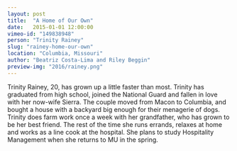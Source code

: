 ```yaml
---
layout: post
title:  "A Home of Our Own"
date:   2015-01-01 12:00:00
vimeo-id: "149838948"
person: "Trinity Rainey"
slug: "rainey-home-our-own"
location: "Columbia, Missouri"
author: "Beatriz Costa-Lima and Riley Beggin"
preview-img: "2016/rainey.png"
---
```


Trinity Rainey, 20, has grown up a little faster than most. Trinity has graduated from high school, joined the National Guard and fallen in love with her now-wife Sierra. The couple moved from Macon to Columbia, and bought a house with a backyard big enough for their menagerie of dogs. Trinity does farm work once a week with her grandfather, who has grown to be her best friend. The rest of the time she runs errands, relaxes at home and works as a line cook at the hospital. She plans to study Hospitality Management when she returns to MU in the spring.